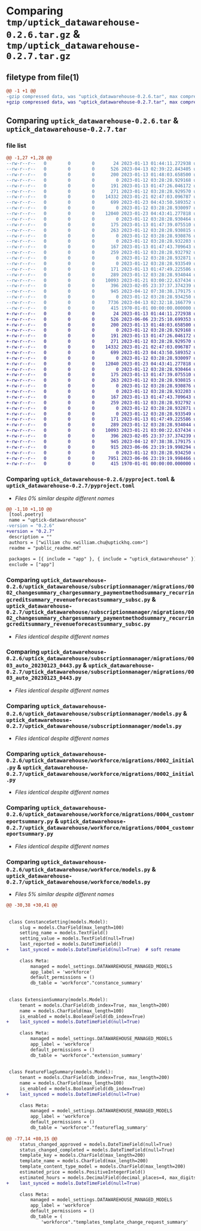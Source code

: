 # Comparing `tmp/uptick_datawarehouse-0.2.6.tar.gz` & `tmp/uptick_datawarehouse-0.2.7.tar.gz`

## filetype from file(1)

```diff
@@ -1 +1 @@
-gzip compressed data, was "uptick_datawarehouse-0.2.6.tar", max compression
+gzip compressed data, was "uptick_datawarehouse-0.2.7.tar", max compression
```

## Comparing `uptick_datawarehouse-0.2.6.tar` & `uptick_datawarehouse-0.2.7.tar`

### file list

```diff
@@ -1,27 +1,28 @@
--rw-r--r--   0        0        0       24 2023-01-13 01:44:11.272938 uptick_datawarehouse-0.2.6/public_readme.md
--rw-r--r--   0        0        0      526 2023-04-13 02:39:22.843405 uptick_datawarehouse-0.2.6/pyproject.toml
--rw-r--r--   0        0        0      200 2023-01-13 01:48:03.658500 uptick_datawarehouse-0.2.6/uptick_datawarehouse/model_settings.py
--rw-r--r--   0        0        0        0 2023-01-12 03:28:28.929168 uptick_datawarehouse-0.2.6/uptick_datawarehouse/subscriptionmanager/__init__.py
--rw-r--r--   0        0        0      191 2023-01-13 01:47:26.046172 uptick_datawarehouse-0.2.6/uptick_datawarehouse/subscriptionmanager/apps.py
--rw-r--r--   0        0        0      271 2023-01-12 03:28:28.929570 uptick_datawarehouse-0.2.6/uptick_datawarehouse/subscriptionmanager/migrations/0001_schema.py
--rw-r--r--   0        0        0    14332 2023-01-21 02:47:03.096787 uptick_datawarehouse-0.2.6/uptick_datawarehouse/subscriptionmanager/migrations/0002_changesummary_chargesummary_paymentmethodsummary_recurringcreditsummary_revenueforecastsummary_subsc.py
--rw-r--r--   0        0        0      699 2023-01-23 04:43:50.589352 uptick_datawarehouse-0.2.6/uptick_datawarehouse/subscriptionmanager/migrations/0003_auto_20230123_0443.py
--rw-r--r--   0        0        0        0 2023-01-12 03:28:28.930097 uptick_datawarehouse-0.2.6/uptick_datawarehouse/subscriptionmanager/migrations/__init__.py
--rw-r--r--   0        0        0    12040 2023-01-23 04:43:41.277818 uptick_datawarehouse-0.2.6/uptick_datawarehouse/subscriptionmanager/models.py
--rw-r--r--   0        0        0        0 2023-01-12 03:28:28.930464 uptick_datawarehouse-0.2.6/uptick_datawarehouse/superblocks/__init__.py
--rw-r--r--   0        0        0      175 2023-01-13 01:47:39.075510 uptick_datawarehouse-0.2.6/uptick_datawarehouse/superblocks/apps.py
--rw-r--r--   0        0        0      263 2023-01-12 03:28:28.930815 uptick_datawarehouse-0.2.6/uptick_datawarehouse/superblocks/migrations/0001_schema.py
--rw-r--r--   0        0        0        0 2023-01-12 03:28:28.930876 uptick_datawarehouse-0.2.6/uptick_datawarehouse/superblocks/migrations/__init__.py
--rw-r--r--   0        0        0        0 2023-01-12 03:28:28.932203 uptick_datawarehouse-0.2.6/uptick_datawarehouse/vitally/__init__.py
--rw-r--r--   0        0        0      167 2023-01-13 01:47:43.709643 uptick_datawarehouse-0.2.6/uptick_datawarehouse/vitally/apps.py
--rw-r--r--   0        0        0      259 2023-01-12 03:28:28.932792 uptick_datawarehouse-0.2.6/uptick_datawarehouse/vitally/migrations/0001_schema.py
--rw-r--r--   0        0        0        0 2023-01-12 03:28:28.932871 uptick_datawarehouse-0.2.6/uptick_datawarehouse/vitally/migrations/__init__.py
--rw-r--r--   0        0        0        0 2023-01-12 03:28:28.933549 uptick_datawarehouse-0.2.6/uptick_datawarehouse/workforce/__init__.py
--rw-r--r--   0        0        0      171 2023-01-13 01:47:49.225586 uptick_datawarehouse-0.2.6/uptick_datawarehouse/workforce/apps.py
--rw-r--r--   0        0        0      289 2023-01-12 03:28:28.934044 uptick_datawarehouse-0.2.6/uptick_datawarehouse/workforce/migrations/0001_schema.py
--rw-r--r--   0        0        0    10093 2023-01-21 03:00:22.637434 uptick_datawarehouse-0.2.6/uptick_datawarehouse/workforce/migrations/0002_initial.py
--rw-r--r--   0        0        0      396 2023-02-05 23:37:37.374239 uptick_datawarehouse-0.2.6/uptick_datawarehouse/workforce/migrations/0003_serverusage_contractor_addons_used.py
--rw-r--r--   0        0        0      945 2023-04-12 07:38:38.179175 uptick_datawarehouse-0.2.6/uptick_datawarehouse/workforce/migrations/0004_customreportsummary.py
--rw-r--r--   0        0        0        0 2023-01-12 03:28:28.934250 uptick_datawarehouse-0.2.6/uptick_datawarehouse/workforce/migrations/__init__.py
--rw-r--r--   0        0        0     7736 2023-04-13 02:32:18.166779 uptick_datawarehouse-0.2.6/uptick_datawarehouse/workforce/models.py
--rw-r--r--   0        0        0      415 1970-01-01 00:00:00.000000 uptick_datawarehouse-0.2.6/PKG-INFO
+-rw-r--r--   0        0        0       24 2023-01-13 01:44:11.272938 uptick_datawarehouse-0.2.7/public_readme.md
+-rw-r--r--   0        0        0      526 2023-06-06 23:25:10.699353 uptick_datawarehouse-0.2.7/pyproject.toml
+-rw-r--r--   0        0        0      200 2023-01-13 01:48:03.658500 uptick_datawarehouse-0.2.7/uptick_datawarehouse/model_settings.py
+-rw-r--r--   0        0        0        0 2023-01-12 03:28:28.929168 uptick_datawarehouse-0.2.7/uptick_datawarehouse/subscriptionmanager/__init__.py
+-rw-r--r--   0        0        0      191 2023-01-13 01:47:26.046172 uptick_datawarehouse-0.2.7/uptick_datawarehouse/subscriptionmanager/apps.py
+-rw-r--r--   0        0        0      271 2023-01-12 03:28:28.929570 uptick_datawarehouse-0.2.7/uptick_datawarehouse/subscriptionmanager/migrations/0001_schema.py
+-rw-r--r--   0        0        0    14332 2023-01-21 02:47:03.096787 uptick_datawarehouse-0.2.7/uptick_datawarehouse/subscriptionmanager/migrations/0002_changesummary_chargesummary_paymentmethodsummary_recurringcreditsummary_revenueforecastsummary_subsc.py
+-rw-r--r--   0        0        0      699 2023-01-23 04:43:50.589352 uptick_datawarehouse-0.2.7/uptick_datawarehouse/subscriptionmanager/migrations/0003_auto_20230123_0443.py
+-rw-r--r--   0        0        0        0 2023-01-12 03:28:28.930097 uptick_datawarehouse-0.2.7/uptick_datawarehouse/subscriptionmanager/migrations/__init__.py
+-rw-r--r--   0        0        0    12040 2023-01-23 04:43:41.277818 uptick_datawarehouse-0.2.7/uptick_datawarehouse/subscriptionmanager/models.py
+-rw-r--r--   0        0        0        0 2023-01-12 03:28:28.930464 uptick_datawarehouse-0.2.7/uptick_datawarehouse/superblocks/__init__.py
+-rw-r--r--   0        0        0      175 2023-01-13 01:47:39.075510 uptick_datawarehouse-0.2.7/uptick_datawarehouse/superblocks/apps.py
+-rw-r--r--   0        0        0      263 2023-01-12 03:28:28.930815 uptick_datawarehouse-0.2.7/uptick_datawarehouse/superblocks/migrations/0001_schema.py
+-rw-r--r--   0        0        0        0 2023-01-12 03:28:28.930876 uptick_datawarehouse-0.2.7/uptick_datawarehouse/superblocks/migrations/__init__.py
+-rw-r--r--   0        0        0        0 2023-01-12 03:28:28.932203 uptick_datawarehouse-0.2.7/uptick_datawarehouse/vitally/__init__.py
+-rw-r--r--   0        0        0      167 2023-01-13 01:47:43.709643 uptick_datawarehouse-0.2.7/uptick_datawarehouse/vitally/apps.py
+-rw-r--r--   0        0        0      259 2023-01-12 03:28:28.932792 uptick_datawarehouse-0.2.7/uptick_datawarehouse/vitally/migrations/0001_schema.py
+-rw-r--r--   0        0        0        0 2023-01-12 03:28:28.932871 uptick_datawarehouse-0.2.7/uptick_datawarehouse/vitally/migrations/__init__.py
+-rw-r--r--   0        0        0        0 2023-01-12 03:28:28.933549 uptick_datawarehouse-0.2.7/uptick_datawarehouse/workforce/__init__.py
+-rw-r--r--   0        0        0      171 2023-01-13 01:47:49.225586 uptick_datawarehouse-0.2.7/uptick_datawarehouse/workforce/apps.py
+-rw-r--r--   0        0        0      289 2023-01-12 03:28:28.934044 uptick_datawarehouse-0.2.7/uptick_datawarehouse/workforce/migrations/0001_schema.py
+-rw-r--r--   0        0        0    10093 2023-01-21 03:00:22.637434 uptick_datawarehouse-0.2.7/uptick_datawarehouse/workforce/migrations/0002_initial.py
+-rw-r--r--   0        0        0      396 2023-02-05 23:37:37.374239 uptick_datawarehouse-0.2.7/uptick_datawarehouse/workforce/migrations/0003_serverusage_contractor_addons_used.py
+-rw-r--r--   0        0        0      945 2023-04-12 07:38:38.179175 uptick_datawarehouse-0.2.7/uptick_datawarehouse/workforce/migrations/0004_customreportsummary.py
+-rw-r--r--   0        0        0      915 2023-06-06 23:19:19.998294 uptick_datawarehouse-0.2.7/uptick_datawarehouse/workforce/migrations/0005_auto_20230606_0658.py
+-rw-r--r--   0        0        0        0 2023-01-12 03:28:28.934250 uptick_datawarehouse-0.2.7/uptick_datawarehouse/workforce/migrations/__init__.py
+-rw-r--r--   0        0        0     7951 2023-06-06 23:19:19.998466 uptick_datawarehouse-0.2.7/uptick_datawarehouse/workforce/models.py
+-rw-r--r--   0        0        0      415 1970-01-01 00:00:00.000000 uptick_datawarehouse-0.2.7/PKG-INFO
```

### Comparing `uptick_datawarehouse-0.2.6/pyproject.toml` & `uptick_datawarehouse-0.2.7/pyproject.toml`

 * *Files 0% similar despite different names*

```diff
@@ -1,10 +1,10 @@
 [tool.poetry]
 name = "uptick-datawarehouse"
-version = "0.2.6"
+version = "0.2.7"
 description = ""
 authors = ["william chu <william.chu@uptickhq.com>"]
 readme = "public_readme.md"
 
 packages = [{ include = "app" }, { include = "uptick_datawarehouse" }]
 exclude = ["app"]
```

### Comparing `uptick_datawarehouse-0.2.6/uptick_datawarehouse/subscriptionmanager/migrations/0002_changesummary_chargesummary_paymentmethodsummary_recurringcreditsummary_revenueforecastsummary_subsc.py` & `uptick_datawarehouse-0.2.7/uptick_datawarehouse/subscriptionmanager/migrations/0002_changesummary_chargesummary_paymentmethodsummary_recurringcreditsummary_revenueforecastsummary_subsc.py`

 * *Files identical despite different names*

### Comparing `uptick_datawarehouse-0.2.6/uptick_datawarehouse/subscriptionmanager/migrations/0003_auto_20230123_0443.py` & `uptick_datawarehouse-0.2.7/uptick_datawarehouse/subscriptionmanager/migrations/0003_auto_20230123_0443.py`

 * *Files identical despite different names*

### Comparing `uptick_datawarehouse-0.2.6/uptick_datawarehouse/subscriptionmanager/models.py` & `uptick_datawarehouse-0.2.7/uptick_datawarehouse/subscriptionmanager/models.py`

 * *Files identical despite different names*

### Comparing `uptick_datawarehouse-0.2.6/uptick_datawarehouse/workforce/migrations/0002_initial.py` & `uptick_datawarehouse-0.2.7/uptick_datawarehouse/workforce/migrations/0002_initial.py`

 * *Files identical despite different names*

### Comparing `uptick_datawarehouse-0.2.6/uptick_datawarehouse/workforce/migrations/0004_customreportsummary.py` & `uptick_datawarehouse-0.2.7/uptick_datawarehouse/workforce/migrations/0004_customreportsummary.py`

 * *Files identical despite different names*

### Comparing `uptick_datawarehouse-0.2.6/uptick_datawarehouse/workforce/models.py` & `uptick_datawarehouse-0.2.7/uptick_datawarehouse/workforce/models.py`

 * *Files 5% similar despite different names*

```diff
@@ -30,38 +30,41 @@
 
 
 class ConstanceSetting(models.Model):
     slug = models.CharField(max_length=100)
     setting_name = models.TextField()
     setting_value = models.TextField(null=True)
     last_reported = models.DateTimeField()
+    last_synced = models.DateTimeField(null=True)  # soft rename
 
     class Meta:
         managed = model_settings.DATAWAREHOUSE_MANAGED_MODELS
         app_label = 'workforce'
         default_permissions = ()
         db_table = 'workforce"."constance_summary'
 
 
 class ExtensionSummary(models.Model):
     tenant = models.CharField(db_index=True, max_length=200)
     name = models.CharField(max_length=100)
     is_enabled = models.BooleanField(db_index=True)
+    last_synced = models.DateTimeField(null=True)
 
     class Meta:
         managed = model_settings.DATAWAREHOUSE_MANAGED_MODELS
         app_label = 'workforce'
         default_permissions = ()
         db_table = 'workforce"."extension_summary'
 
 
 class FeatureFlagSummary(models.Model):
     tenant = models.CharField(db_index=True, max_length=200)
     name = models.CharField(max_length=100)
     is_enabled = models.BooleanField(db_index=True)
+    last_synced = models.DateTimeField(null=True)
 
     class Meta:
         managed = model_settings.DATAWAREHOUSE_MANAGED_MODELS
         app_label = 'workforce'
         default_permissions = ()
         db_table = 'workforce"."featureflag_summary'
 
@@ -77,14 +80,15 @@
     status_changed_approved = models.DateTimeField(null=True)
     status_changed_completed = models.DateTimeField(null=True)
     template_key = models.CharField(max_length=200)
     template_name = models.CharField(max_length=200)
     template_content_type_model = models.CharField(max_length=200)
     estimated_price = models.PositiveIntegerField()
     estimated_hours = models.DecimalField(decimal_places=4, max_digits=11)
+    last_synced = models.DateTimeField(null=True)
 
     class Meta:
         managed = model_settings.DATAWAREHOUSE_MANAGED_MODELS
         app_label = 'workforce'
         default_permissions = ()
         db_table = (
             'workforce"."templates_template_change_request_summary'
```

